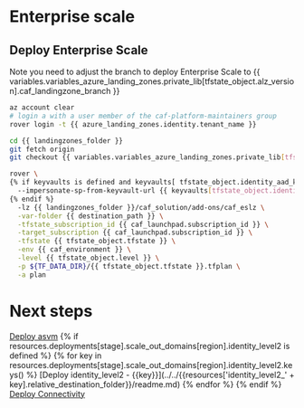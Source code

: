 # Enterprise scale

## Deploy Enterprise Scale

Note you need to adjust the branch to deploy Enterprise Scale to {{ variables.variables_azure_landing_zones.private_lib[tfstate_object.alz_version].caf_landingzone_branch }}

```bash
az account clear
# login a with a user member of the caf-platform-maintainers group
rover login -t {{ azure_landing_zones.identity.tenant_name }}

cd {{ landingzones_folder }}
git fetch origin
git checkout {{ variables.variables_azure_landing_zones.private_lib[tfstate_object.alz_version].caf_landingzone_branch }}

rover \
{% if keyvaults is defined and keyvaults[ tfstate_object.identity_aad_key] is defined and azure_landing_zones.identity.azuread_identity_mode != "logged_in_user" %}
  --impersonate-sp-from-keyvault-url {{ keyvaults[tfstate_object.identity_aad_key].vault_uri }} \
{% endif %}
  -lz {{ landingzones_folder }}/caf_solution/add-ons/caf_eslz \
  -var-folder {{ destination_path }} \
  -tfstate_subscription_id {{ caf_launchpad.subscription_id }} \
  -target_subscription {{ caf_launchpad.subscription_id }} \
  -tfstate {{ tfstate_object.tfstate }} \
  -env {{ caf_environment }} \
  -level {{ tfstate_object.level }} \
  -p ${TF_DATA_DIR}/{{ tfstate_object.tfstate }}.tfplan \
  -a plan

```

# Next steps

[Deploy asvm](../../level2/asvm/readme.md)
{% if resources.deployments[stage].scale_out_domains[region].identity_level2 is defined %}
{% for key in resources.deployments[stage].scale_out_domains[region].identity_level2.keys() %}
[Deploy identity_level2 - {{key}}](../../{{resources['identity_level2_' + key].relative_destination_folder}}/readme.md)
{% endfor %}
{% endif %}
[Deploy Connectivity](../../level2/connectivity/virtual_wans/readme.md)
